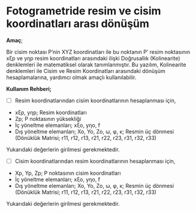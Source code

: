 # Fotogrametride resim ve cisim koordinatları arası dönüşüm

**Amaç**;

Bir cisim noktası P’nin XYZ koordinatları ile bu noktanın P’ resim noktasının xξp ve yηp resim koordinatları arasındaki ilişki Doğrusallık (Kolinearite) denklemleri ile matematiksel olarak tanımlanmıştır.   Bu yazılım, Kolinearite denklemleri ile Cisim ve Resim Koordinatları arasındaki dönüşüm hesaplamalarına, yardımcı olmak amaçlı kullanılabilir.

**Kullanım Rehberi;**

- [ ] Resim koordinatlarından cisim koordinatlarının hesaplanması için,

+ xξp, yηp; Resim koordinatları
+ Zp; P noktasının yüksekliği
+ İç yöneltme elemanları; xξo, yηo, f
+ Dış yöneltme elemanları; Xo, Yo, Zo, ω, φ, κ; Resmin üç dönmesi (Dönüklük Matrisi; r11, r12, r13, r21, r22, r23, r31, r32, r33)

Yukarıdaki değerlerin girilmesi gerekmektedir.

- [ ] Cisim koordinatlarından resim koordinatlarının hesaplanması için,

+ Xp, Yp, Zp; P noktasının cisim koordinatları
+ İç yöneltme elemanları; xξo, yηo, f
+ Dış yöneltme elemanları; Xo, Yo, Zo, ω, φ, κ; Resmin üç dönmesi (Dönüklük Matrisi; r11, r12, r13, r21, r22, r23, r31, r32, r33)

Yukarıdaki değerlerin girilmesi gerekmektedir. 
